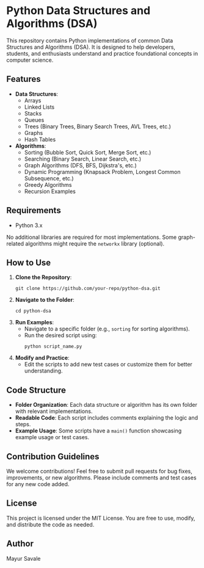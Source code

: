 
# Python Data Structures and Algorithms (DSA)

This repository contains Python implementations of common Data Structures and Algorithms (DSA). It is designed to help developers, students, and enthusiasts understand and practice foundational concepts in computer science.

## Features
- **Data Structures**:
  - Arrays
  - Linked Lists
  - Stacks
  - Queues
  - Trees (Binary Trees, Binary Search Trees, AVL Trees, etc.)
  - Graphs
  - Hash Tables
- **Algorithms**:
  - Sorting (Bubble Sort, Quick Sort, Merge Sort, etc.)
  - Searching (Binary Search, Linear Search, etc.)
  - Graph Algorithms (DFS, BFS, Dijkstra's, etc.)
  - Dynamic Programming (Knapsack Problem, Longest Common Subsequence, etc.)
  - Greedy Algorithms
  - Recursion Examples

## Requirements
- Python 3.x

No additional libraries are required for most implementations. Some graph-related algorithms might require the `networkx` library (optional).

## How to Use
1. **Clone the Repository**:
   ```
   git clone https://github.com/your-repo/python-dsa.git
   ```
2. **Navigate to the Folder**:
   ```
   cd python-dsa
   ```
3. **Run Examples**:
   - Navigate to a specific folder (e.g., `sorting` for sorting algorithms).
   - Run the desired script using:
     ```
     python script_name.py
     ```
4. **Modify and Practice**:
   - Edit the scripts to add new test cases or customize them for better understanding.

## Code Structure
- **Folder Organization**: Each data structure or algorithm has its own folder with relevant implementations.
- **Readable Code**: Each script includes comments explaining the logic and steps.
- **Example Usage**: Some scripts have a `main()` function showcasing example usage or test cases.

## Contribution Guidelines
We welcome contributions! Feel free to submit pull requests for bug fixes, improvements, or new algorithms. Please include comments and test cases for any new code added.

## License
This project is licensed under the MIT License. You are free to use, modify, and distribute the code as needed.

## Author
Mayur Savale

